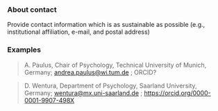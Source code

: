 ### About contact

Provide contact information which is as sustainable as possible (e.g., institutional affiliation, e-mail, and postal address)

### Examples

> A. Paulus, Chair of Psychology, Technical University of Munich, Germany; andrea.paulus@wi.tum.de ; ORCID?

> D. Wentura, Department of Psychology, Saarland University, Germany; wentura@mx.uni-saarland.de ; https://orcid.org/0000-0001-9907-498X
